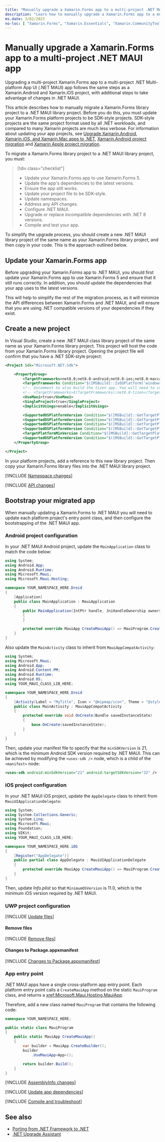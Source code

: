 ```yaml
---
title: "Manually upgrade a Xamarin.Forms app to a multi-project .NET MAUI app"
description: "Learn how to manually upgrade a Xamarin.Forms app to a multi-project .NET MAUI app."
ms.date: 3/02/2023
no-loc: [ "Xamarin.Forms", "Xamarin.Essentials", "Xamarin.CommunityToolkit", ".NET MAUI Community Toolkit", "SkiaSharp", "Xamarin.Forms.Maps", "Microsoft.Maui", "Microsoft.Maui.Controls", "net8.0-android", "net8.0-ios" ]
---
```


# Manually upgrade a Xamarin.Forms app to a multi-project .NET MAUI app

Upgrading a multi-project Xamarin.Forms app to a multi-project .NET Multi-platform App UI (.NET MAUI) app follows the same steps as a Xamarin.Android and Xamarin.iOS project, with additional steps to take advantage of changes in .NET MAUI.

This article describes how to manually migrate a Xamarin.Forms library project to a .NET MAUI library project. Before you do this, you must update your Xamarin.Forms platform projects to be SDK-style projects. SDK-style projects are the same project format used by all .NET workloads, and compared to many Xamarin projects are much less verbose. For information about updating your app projects, see [Upgrade Xamarin.Android, Xamarin.iOS, and Xamarin.Mac apps to .NET](native-projects.md), [Xamarin.Android project migration](android-projects.md) and [Xamarin Apple project migration](apple-projects.md).

To migrate a Xamarin.Forms library project to a .NET MAUI library project, you must:

> [!div class="checklist"]
>
> - Update your Xamarin.Forms app to use Xamarin.Forms 5.
> - Update the app's dependencies to the latest versions.
> - Ensure the app still works.
> - Update your project file to be SDK-style.
> - Update namespaces.
> - Address any API changes.
> - Configure .NET MAUI.
> - Upgrade or replace incompatible dependencies with .NET 8 versions.
> - Compile and test your app.

To simplify the upgrade process, you should create a new .NET MAUI library project of the same name as your Xamarin.Forms library project, and then copy in your code. This is the approach outlined below.

## Update your Xamarin.Forms app

Before upgrading your Xamarin.Forms app to .NET MAUI, you should first update your Xamarin.Forms app to use Xamarin.Forms 5 and ensure that it still runs correctly. In addition, you should update the dependencies that your app uses to the latest versions.

This will help to simplify the rest of the migration process, as it will minimize the API differences between Xamarin.Forms and .NET MAUI, and will ensure that you are using .NET compatible versions of your dependencies if they exist.

## Create a new project

In Visual Studio, create a new .NET MAUI class library project of the same name as your Xamarin.Forms library project. This project will host the code from your Xamarin.Forms library project. Opening the project file will confirm that you have a .NET SDK-style project:

```xml
<Project Sdk="Microsoft.NET.Sdk">

    <PropertyGroup>
        <TargetFrameworks>net8.0;net8.0-android;net8.0-ios;net8.0-maccatalyst</TargetFrameworks>
        <TargetFrameworks Condition="$([MSBuild]::IsOSPlatform('windows'))">$(TargetFrameworks);net8.0-windows10.0.19041.0</TargetFrameworks>
        <!-- Uncomment to also build the tizen app. You will need to install tizen by following this: https://github.com/Samsung/Tizen.NET -->
        <!-- <TargetFrameworks>$(TargetFrameworks);net8.0-tizen</TargetFrameworks> -->
        <UseMaui>true</UseMaui>
        <SingleProject>true</SingleProject>
        <ImplicitUsings>enable</ImplicitUsings>

        <SupportedOSPlatformVersion Condition="$([MSBuild]::GetTargetPlatformIdentifier('$(TargetFramework)')) == 'ios'">11.0</SupportedOSPlatformVersion>
        <SupportedOSPlatformVersion Condition="$([MSBuild]::GetTargetPlatformIdentifier('$(TargetFramework)')) == 'maccatalyst'">13.1</SupportedOSPlatformVersion>
        <SupportedOSPlatformVersion Condition="$([MSBuild]::GetTargetPlatformIdentifier('$(TargetFramework)')) == 'android'">21.0</SupportedOSPlatformVersion>
        <SupportedOSPlatformVersion Condition="$([MSBuild]::GetTargetPlatformIdentifier('$(TargetFramework)')) == 'windows'">10.0.17763.0</SupportedOSPlatformVersion>
        <TargetPlatformMinVersion Condition="$([MSBuild]::GetTargetPlatformIdentifier('$(TargetFramework)')) == 'windows'">10.0.17763.0</TargetPlatformMinVersion>
        <SupportedOSPlatformVersion Condition="$([MSBuild]::GetTargetPlatformIdentifier('$(TargetFramework)')) == 'tizen'">6.5</SupportedOSPlatformVersion>
    </PropertyGroup>

</Project>
```

In your platform projects, add a reference to this new library project. Then copy your Xamarin.Forms library files into the .NET MAUI library project.

[!INCLUDE [Namespace changes](includes/namespace-changes.md)]

[!INCLUDE [API changes](includes/api-changes.md)]

## Bootstrap your migrated app

When manually updating a Xamarin.Forms to .NET MAUI you will need to update each platform project's entry point class, and then configure the bootstrapping of the .NET MAUI app.

### Android project configuration

In your .NET MAUI Android project, update the `MainApplication` class to match the code below:

```csharp
using System;
using Android.App;
using Android.Runtime;
using Microsoft.Maui;
using Microsoft.Maui.Hosting;

namespace YOUR_NAMESPACE_HERE.Droid
{
    [Application]
    public class MainApplication : MauiApplication
    {
        public MainApplication(IntPtr handle, JniHandleOwnership ownership) : base(handle, ownership)
        {
        }

        protected override MauiApp CreateMauiApp() => MauiProgram.CreateMauiApp();
    }
}
```

Also update the `MainActivity` class to inherit from `MauiAppCompatActivity`:

```csharp
using System;
using Microsoft.Maui;
using Android.App;
using Android.Content.PM;
using Android.Runtime;
using Android.OS;
using YOUR_MAUI_CLASS_LIB_HERE;

namespace YOUR_NAMESPACE_HERE.Droid
{
    [Activity(Label = "MyTitle", Icon = "@mipmap/icon", Theme = "@style/MainTheme", MainLauncher = true, ConfigurationChanges = ConfigChanges.ScreenSize | ConfigChanges.Orientation | ConfigChanges.UiMode | ConfigChanges.ScreenLayout | ConfigChanges.SmallestScreenSize)]
    public class MainActivity : MauiAppCompatActivity
    {
        protected override void OnCreate(Bundle savedInstanceState)
        {
            base.OnCreate(savedInstanceState);
        }
    }
}
```

Then, update your manifest file to specify that the `minSdKVersion` is 21, which is the minimum Android SDK version required by .NET MAUI. This can be achieved by modifying the `<uses-sdk />` node, which is a child of the `<manifest>` node:

```xml
<uses-sdk android:minSdkVersion="21" android:targetSdkVersion="32" />
```

### iOS project configuration

In your .NET MAUI iOS project, update the `AppDelegate` class to inherit from `MauiUIApplicationDelegate`:

```csharp
using System;
using System.Collections.Generic;
using System.Linq;
using Microsoft.Maui;
using Foundation;
using UIKit;
using YOUR_MAUI_CLASS_LIB_HERE;

namespace YOUR_NAMESPACE_HERE.iOS
{
    [Register("AppDelegate")]
    public partial class AppDelegate : MauiUIApplicationDelegate
    {
        protected override MauiApp CreateMauiApp() => MauiProgram.CreateMauiApp();
    }
}
```

Then, update *Info.plist* so that `MinimumOSVersion` is 11.0, which is the minimum iOS version required by .NET MAUI.

### UWP project configuration

[!INCLUDE [Update files](includes/uwp-update-files.md)]

#### Remove files

[!INCLUDE [Remove files](includes/uwp-remove-files.md)]

#### Changes to Package.appxmanifest

[!INCLUDE [Changes to Package.appxmanifest](includes/uwp-change-package-manifest.md)]

### App entry point

.NET MAUI apps have a single cross-platform app entry point. Each platform entry point calls a `CreateMauiApp` method on the static `MauiProgram` class, and returns a <xref:Microsoft.Maui.Hosting.MauiApp>.

Therefore, add a new class named `MauiProgram` that contains the following code:

```csharp
namespace YOUR_NAMESPACE_HERE;

public static class MauiProgram
{
    public static MauiApp CreateMauiApp()
    {
        var builder = MauiApp.CreateBuilder();
        builder
            .UseMauiApp<App>();

        return builder.Build();
    }
}
```

[!INCLUDE [AssemblyInfo changes](includes/assemblyinfo-changes.md)]

[!INCLUDE [Update app dependencies](includes/update-app-dependencies.md)]

[!INCLUDE [Compile and troubleshoot](includes/compile-troubleshoot.md)]

## See also

- [Porting from .NET Framework to .NET](/dotnet/core/porting/)
- [.NET Upgrade Assistant](/dotnet/core/porting/upgrade-assistant-overview)
